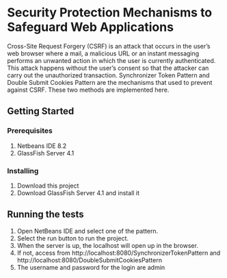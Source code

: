 ﻿# Security Protection Mechanisms to Safeguard Web Applications

Cross-Site Request Forgery (CSRF) is an attack that occurs in the user’s web browser where a mail, a malicious URL or an instant messaging performs an unwanted action in which the user is currently authenticated. This attack happens without the user’s consent so that the attacker can carry out the unauthorized transaction.
Synchronizer Token Pattern and Double Submit Cookies Pattern are the mechanisms that used to prevent against CSRF. These two methods are implemented here.  

## Getting Started

### Prerequisites
1.	Netbeans IDE 8.2
2.	GlassFish Server 4.1

### Installing
1.	Download this project
2.	Download GlassFish Server 4.1 and install it

## Running the tests

1.	Open NetBeans IDE and select one of the pattern.
2.	Select the run button to run the project.
3.	When the server is up, the localhost will open up in the browser.
4.	If not, access from http://localhost:8080/SynchronizerTokenPattern and http://localhost:8080/DoubleSubmitCookiesPattern
5.	The username and password for the login are admin

